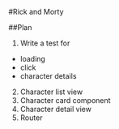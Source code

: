 #Rick and Morty

##Plan
1) Write a test for
- loading
- click
- character details
2) Character list view
3) Character card component
4) Character detail view
5) Router
